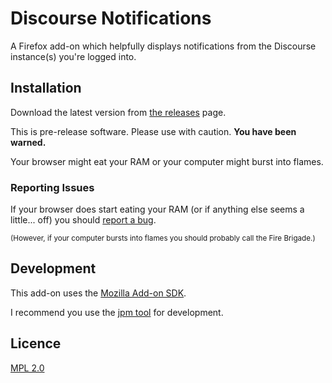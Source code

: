 # Discourse Notifications

A Firefox add-on which helpfully displays notifications from the Discourse instance(s) you're logged into.

## Installation

Download the latest version from [the releases](https://github.com/LeoMcA/firefox-discourse-notifications/releases) page.

This is pre-release software. Please use with caution. **You have been warned.**

Your browser might eat your RAM or your computer might burst into flames.

### Reporting Issues

If your browser does start eating your RAM (or if anything else seems a little... off) you should [report a bug](https://github.com/LeoMcA/firefox-discourse-notifications/issues/new?labels=bug).

<small>(However, if your computer bursts into flames you should probably call the Fire Brigade.)</small>

## Development

This add-on uses the [Mozilla Add-on SDK](https://developer.mozilla.org/en-US/Add-ons/SDK).

I recommend you use the [jpm tool](https://developer.mozilla.org/en-US/Add-ons/SDK/Tools/jpm) for development.

## Licence

[MPL 2.0](https://www.mozilla.org/MPL/2.0/)
